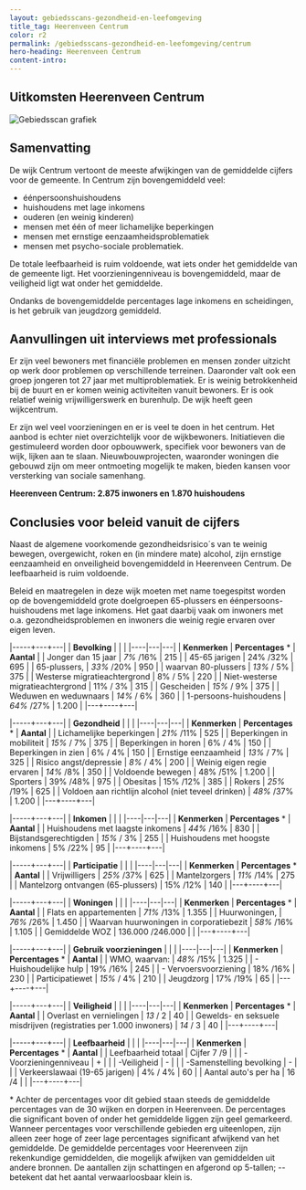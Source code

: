 ```yaml
---
layout: gebiedsscans-gezondheid-en-leefomgeving
title_tag: Heerenveen Centrum
color: r2
permalink: /gebiedsscans-gezondheid-en-leefomgeving/centrum
hero-heading: Heerenveen Centrum
content-intro:
---
```

## Uitkomsten Heerenveen Centrum

![Gebiedsscan grafiek](/uploads/Grafieken_Gebiedsscans_Wijken-02.png)

## Samenvatting

De wijk Centrum vertoont de meeste afwijkingen van de gemiddelde cijfers voor de gemeente. In Centrum zijn bovengemiddeld veel:

- éénpersoonshuishoudens
- huishoudens met lage inkomens
- ouderen (en weinig kinderen)
- mensen met één  of meer lichamelijke beperkingen
- mensen met ernstige eenzaamheidsproblematiek
- mensen met psycho-sociale problematiek.

De totale leefbaarheid is ruim voldoende, wat iets onder het gemiddelde van de gemeente ligt. Het voorzieningenniveau is bovengemiddeld, maar de veiligheid ligt wat onder het gemiddelde.

Ondanks de bovengemiddelde percentages lage inkomens en scheidingen, is het gebruik van jeugdzorg gemiddeld.

## Aanvullingen uit interviews met professionals

Er zijn veel bewoners met financiële problemen en mensen zonder uitzicht op werk door problemen op verschillende terreinen. Daaronder valt ook een groep jongeren tot 27 jaar met multiproblematiek. Er is weinig betrokkenheid bij de buurt en er komen weinig activiteiten vanuit bewoners. Er is ook relatief weinig vrijwilligerswerk en burenhulp. De wijk heeft geen wijkcentrum.

Er zijn wel veel voorzieningen en er is veel te doen in het centrum. Het aanbod is echter niet overzichtelijk voor de wijkbewoners. Initiatieven die gestimuleerd worden door opbouwwerk, specifiek voor bewoners van de wijk, lijken aan te slaan. Nieuwbouwprojecten, waaronder woningen die gebouwd zijn om meer ontmoeting mogelijk te maken, bieden kansen voor versterking van sociale samenhang.

**Heerenveen Centrum: 2.875 inwoners en 1.870 huishoudens**

## Conclusies voor beleid vanuit de cijfers

Naast de algemene voorkomende gezondheidsrisico´s van te weinig bewegen, overgewicht, roken en (in mindere mate) alcohol, zijn ernstige eenzaamheid en onveiligheid bovengemiddeld in Heerenveen Centrum. De leefbaarheid is ruim voldoende.

Beleid en maatregelen in deze wijk moeten met name toegespitst worden op de bovengemiddeld grote doelgroepen 65-plussers en éénpersoons-huishoudens met lage inkomens. Het gaat daarbij vaak om inwoners met o.a. gezondheidsproblemen en inwoners die weinig regie ervaren over eigen leven.


|-----+---+---|
|  **Bevolking**  |  |    |
|----|---|---|
| **Kenmerken**  | **Percentages** * | **Aantal** |
| Jonger dan 15 jaar                                  | _7%_ /16% | 215 |
| 45-65 jarigen                                       | 24% /32% | 695 |
| 65-plussers,                                        | _33%_ /20% | 950 |
| waarvan 80-plussers                                 | _13%_ / 5% | 375 |
| Westerse migratieachtergrond                        | 8% / 5% | 220 |
| Niet-westerse migratieachtergrond                   | 11% / 3% | 315 |
| Gescheiden                                          | _15%_ / 9% | 375 |
| Weduwen en weduwnaars                               | _14%_ / 6% | 360 |
| 1-persoons-huishoudens                              | _64%_ /27% | 1.200 |
|---+----+---|

|-----+---+---|
| **Gezondheid** |     |     |
|----|---|---|
| **Kenmerken** | **Percentages** * | **Aantal** |
| Lichamelijke beperkingen                            |  _21%_ /11%   |  525   |
| Beperkingen in mobiliteit                           |  _15%_ / 7%   |  375   |
| Beperkingen in horen                                |  6% / 4%   |  150   |
| Beperkingen in zien                                 |  6% / 4%   |  150   |
| Ernstige eenzaamheid                                |  _13%_ / 7%   |  325   |
| Risico angst/depressie                              |  _8%_ / 4%   |  200   |
| Weinig eigen regie ervaren                          |  _14%_ /8%   |  350   |
| Voldoende bewegen                                   |  48% /51%   |  1.200   |
| Sporters                                            |  39% /48%   |  975   |
| Obesitas                                            |  15% /12%   |  385   |
| Rokers                                              |  _25%_ /19%   |  625   |
| Voldoen aan richtlijn alcohol (niet teveel drinken) |  _48%_ /37%   |  1.200   |
|---+----+---|

|-----+---+---|
| **Inkomen** |     |     |
|----|---|---|
| **Kenmerken**    | **Percentages** * | **Aantal** |
| Huishoudens met laagste inkomens                    |  _44%_ /16%      |   830      |
| Bijstandsgerechtigden                               |  _15%_ / 3%      |   255      |
| Huishoudens met hoogste inkomens                    |  5% /22%      |   95      |
|---+----+---|

|-----+---+---|
| **Participatie** |     |     |
|----|---|---|
| **Kenmerken**  | **Percentages** * | **Aantal** |
| Vrijwilligers                                       |  _25%_ /37%     |   625      |
| Mantelzorgers                                       |  _11%_ /14%     |   275      |
| Mantelzorg ontvangen (65-plussers)                  |  15% /12%     |   140      |
|---+----+---|

|-----+---+---|
| **Woningen** |     |     |
|----|---|---|
| **Kenmerken** | **Percentages** * | **Aantal** |
| Flats en appartementen                              | _71%_ /13% |  1.355 |
| Huurwoningen,                                       | _76%_ /26% |  1.450 |
| Waarvan huurwoningen in corporatiebezit             | _58%_ /16% |  1.105 |
| Gemiddelde WOZ                                      | 136.000 /246.000 |      |
|---+----+---|

|-----+---+---|
| **Gebruik voorzieningen** |     |     |
|----|---|---|
| **Kenmerken** | **Percentages** * | **Aantal** |
| WMO, waarvan:                                       | _48%_ /15% | 1.325 |
| - Huishoudelijke hulp                               | 19% /16% | 245 |
| - Vervoersvoorziening                               | 18% /16% | 230 |
| Participatiewet                                     | _15%_ / 4% | 210 |
| Jeugdzorg                                           | 17% /19% | 65 |
|---+----+---|

|-----+---+---|
| **Veiligheid** |     |     |
|----|---|---|
| **Kenmerken** | **Percentages** * | **Aantal** |
| Overlast en vernielingen                                           | _13_ / 2 | 40 |
| Gewelds- en seksuele misdrijven (registraties per 1.000 inwoners)  | _14_ / 3 | 40 |
|---+----+---|

|-----+---+---|
| **Leefbaarheid** |     |     |
|----|---|---|
| **Kenmerken** | **Percentages** * | **Aantal** |
| Leefbaarheid totaal                                | Cijfer 7 /9 |                     |
| -Voorzieningenniveau                               | + |                     |
| -Veiligheid                                        | - |                       |
| -Samenstelling bevolking                           | - |                     |
| Verkeerslawaai (19-65 jarigen)                     | 4% / 4% |      60               |
| Aantal auto's per ha                               | 16 /4 |                     |
|---+----+---|

\* Achter de percentages voor dit gebied staan steeds de gemiddelde percentages van de 30 wijken en dorpen in Heerenveen. De percentages die significant boven of onder het gemiddelde liggen zijn geel gemarkeerd. Wanneer percentages voor verschillende gebieden erg uiteenlopen, zijn alleen zeer hoge of zeer lage percentages significant afwijkend van het gemiddelde. De gemiddelde percentages voor Heerenveen zijn rekenkundige gemiddelden, die mogelijk afwijken van gemiddelden uit andere bronnen. De aantallen zijn schattingen en afgerond op 5-tallen; -- betekent dat het aantal verwaarloosbaar klein is.
